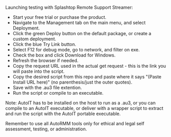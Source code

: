 Launching testing with Splashtop Remote Support Streamer:
 - Start your free trial or purchase the product.
 - Navigate to the Management tab on the main menu, and select Deployment.
 - Click the green Deploy button on the default package, or create a custom deployment.
 - Click the blue Try Link button.
 - Select F12 for debug mode, go to network, and filter on exe.
 - Check the box and click Download for Windows.
 - Refresh the browser if needed.
 - Copy the request URL used in the actual get request - this is the link you will paste into the script.
 - Copy the desired script from this repo and paste where it says "(Paste Install URL here)" (no parenthesis/just the outer quotes).
 - Save with the .au3 file extention.
 - Run the script or compile to an executable.

Note: AutoIT has to be installed on the host to run as a .au3, or you can compile to an AutoIT executable, or deliver with a wrapper script to extract and run the script with the AutoIT portable executable.  

Remember to use all AutoRMM tools only for ethical and legal self assessment, testing, or administration.
